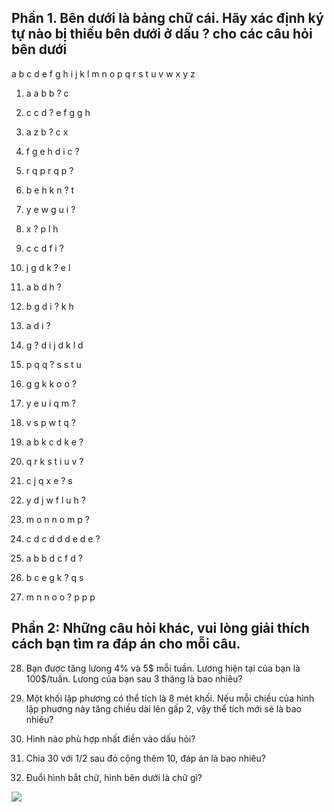  
## Phần 1. Bên dưới là bảng chữ cái. Hãy xác định ký tự nào bị thiếu bên dưới ở dấu ? cho các câu hỏi bên dưới

a b c d e f g h i j k l m n o p q r s t u v w x y z
 
1. a     a     b     b     ?     c

2.  c     c     d     ?     e     f     g     g     h

3. a     z     b     ?     c     x

4.   f     g     e     h     d     i     c     ?

5.  r     q     p     r     q     p     ?

6.   b     e     h     k     n     ?     t

7. y     e     w     g     u     i     ?

8.  x     ?     p     l     h

9.  c     c     d     f     i     ?

10.   j     g     d     k     ?     e     l

11.  a     b     d     h     ?

12.   b     g     d     i     ?     k     h

13.  a     d     i     ?

14.   g     ?     d     i     j     d     k     l     d

15.   p     q     q     ?     s     s     t     u

16.  g     g     k     k     o     o     ?

17.   y     e     u     i     q     m     ?

18.  v     s     p     w     t     q     ?

19.  a     b     k     c     d     k     e     ?

20. q     r     k     s     t     i     u     v      ?

21.   c     j     q     x     e     ?     s

22.   y     d     j     w     f     l     u     h     ?

23.   m     o     n     n     o     m     p     ?

24.   c     d     c     d     d     d     e      d      e     ? 

25.   a     b     b     d     c     f     d     ?

26.   b     c     e     g     k     ?     q     s

27.   m     n     n     o     o     ?     p     p     p



## Phần 2: Những câu hỏi khác, vui lòng giải thích cách bạn tìm ra đáp án cho mỗi câu. 

28. Bạn được tăng lưong 4% và 5$ mỗi tuần. Lương hiện tại của bạn là 100$/tuần. Lưong của bạn sau 3 tháng là bao nhiêu? 

29. Một khối lập phương có thể tích là 8 mét khối. Nếu mỗi chiều của hình lập phuơng này tăng chiều dài lên gấp 2,  vậy thể tích mới sẽ là bao nhiêu?

30. Hình nào phù hợp nhất điền vào dấu hỏi?


31. Chia 30 với 1/2 sau đó cộng thêm 10, đáp án là bao nhiêu?
32. Đuổi hình bắt chữ, hình bên dưới là chữ gì?

![](https://i.imgur.com/yrGPjrw.png)

